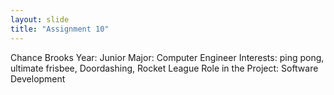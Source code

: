 ```yaml
---
layout: slide
title: "Assignment 10"
---
```

Chance Brooks
Year: Junior
Major: Computer Engineer
Interests: ping pong, ultimate frisbee, Doordashing, Rocket League
Role in the Project: Software Development
